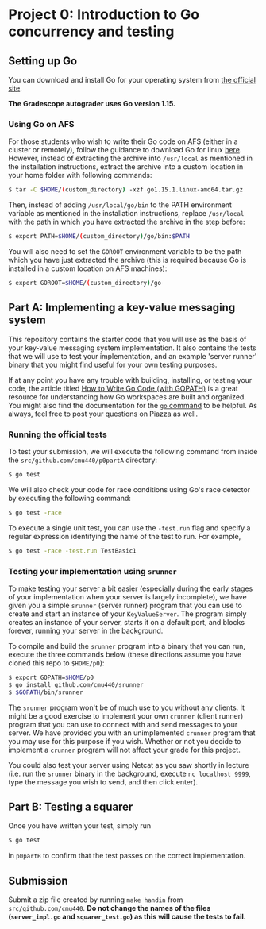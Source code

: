 Project 0: Introduction to Go concurrency and testing
==

## Setting up Go

You can download and install Go for your operating system from [the official site](https://golang.org/doc/install).

**The Gradescope autograder uses Go version 1.15.**

### Using Go on AFS

For those students who wish to write their Go code on AFS (either in a cluster or remotely), follow
the guidance to download Go for linux [here](https://golang.org/doc/install). However, instead of 
extracting the archive into `/usr/local` as mentioned in the installation instructions, extract the 
archive into a custom location in your home folder with following commands:

```bash
$ tar -C $HOME/(custom_directory) -xzf go1.15.1.linux-amd64.tar.gz
```

Then, instead of adding `/usr/local/go/bin` to the PATH environment variable as mentioned in the
installation instructions, replace `/usr/local` with the path in which you have extracted the archive 
in the step before:

```bash
$ export PATH=$HOME/(custom_directory)/go/bin:$PATH
```

You will also need to set the `GOROOT` environment variable to be the path which you have just extracted
the archive (this is required because Go is installed in a custom location on AFS machines):

```bash
$ export GOROOT=$HOME/(custom_directory)/go
```

## Part A: Implementing a key-value messaging system

This repository contains the starter code that you will use as the basis of your key-value messaging system
implementation. It also contains the tests that we will use to test your implementation,
and an example 'server runner' binary that you might find useful for your own testing purposes.

If at any point you have any trouble with building, installing, or testing your code, the article
titled [How to Write Go Code (with GOPATH)](https://golang.org/doc/gopath_code.html) is a great resource for understanding
how Go workspaces are built and organized. You might also find the documentation for the
[`go` command](http://golang.org/cmd/go/) to be helpful. As always, feel free to post your questions
on Piazza as well.

### Running the official tests

To test your submission, we will execute the following command from inside the
`src/github.com/cmu440/p0partA` directory:

```sh
$ go test
```

We will also check your code for race conditions using Go's race detector by executing
the following command:

```sh
$ go test -race
```

To execute a single unit test, you can use the `-test.run` flag and specify a regular expression
identifying the name of the test to run. For example,

```sh
$ go test -race -test.run TestBasic1
```

### Testing your implementation using `srunner`

To make testing your server a bit easier (especially during the early stages of your implementation
when your server is largely incomplete), we have given you a simple `srunner` (server runner)
program that you can use to create and start an instance of your `KeyValueServer`. The program
simply creates an instance of your server, starts it on a default port, and blocks forever,
running your server in the background.

To compile and build the `srunner` program into a binary that you can run, execute the three
commands below (these directions assume you have cloned this repo to `$HOME/p0`):

```bash
$ export GOPATH=$HOME/p0
$ go install github.com/cmu440/srunner
$ $GOPATH/bin/srunner
```

The `srunner` program won't be of much use to you without any clients. It might be a good exercise
to implement your own `crunner` (client runner) program that you can use to connect with and send
messages to your server. We have provided you with an unimplemented `crunner` program that you may
use for this purpose if you wish. Whether or not you decide to implement a `crunner` program will not
affect your grade for this project.

You could also test your server using Netcat as you saw shortly in lecture (i.e. run the `srunner`
binary in the background, execute `nc localhost 9999`, type the message you wish to send, and then
click enter).

## Part B: Testing a squarer

Once you have written your test, simply run

```sh
$ go test
```

in `p0partB` to confirm that the test passes on the correct implementation.

## Submission

Submit a zip file created by running `make handin` from `src/github.com/cmu440`. **Do not change the names of the files (`server_impl.go` and `squarer_test.go`) as this will cause the tests to fail.**
